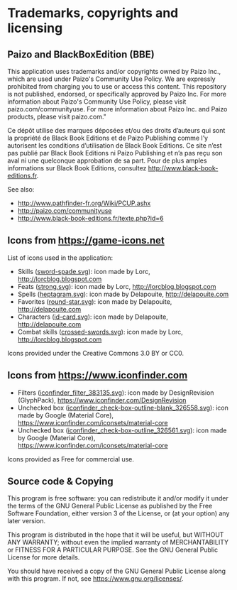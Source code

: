 # Trademarks, copyrights and licensing

## Paizo and BlackBoxEdition (BBE)

This application uses trademarks and/or copyrights owned by Paizo Inc., which are used under Paizo's Community Use Policy. We are expressly prohibited from charging you to use or access this content. This repository is not published, endorsed, or specifically approved by Paizo Inc. For more information about Paizo's Community Use Policy, please visit paizo.com/communityuse. For more information about Paizo Inc. and Paizo products, please visit paizo.com."

Ce dépôt utilise des marques déposées et/ou des droits d’auteurs qui sont la propriété de Black Book Editions et de Paizo Publishing comme l’y autorisent les conditions d’utilisation de Black Book Editions. Ce site n’est pas publié par Black Book Editions ni Paizo Publishing et n’a pas reçu son aval ni une quelconque approbation de sa part. Pour de plus amples informations sur Black Book Editions, consultez http://www.black-book-editions.fr.

See also: 
 - http://www.pathfinder-fr.org/Wiki/PCUP.ashx
 - http://paizo.com/communityuse
 - http://www.black-book-editions.fr/texte.php?id=6

## Icons from https://game-icons.net

List of icons used in the application:
* Skills ([sword-spade.svg](https://game-icons.net/lorc/originals/sword-spade.html)): icon made by Lorc, http://lorcblog.blogspot.com
* Feats ([strong.svg](https://game-icons.net/lorc/originals/strong.html)): icon made by Lorc, http://lorcblog.blogspot.com
* Spells ([heptagram.svg](https://game-icons.net/delapouite/originals/heptagram.html)): icon made by Delapouite, http://delapouite.com
* Favorites ([round-star.svg](https://game-icons.net/delapouite/originals/round-star.html)): icon made by Delapouite, http://delapouite.com
* Characters ([id-card.svg](https://game-icons.net/delapouite/originals/id-card.html)): icon made by Delapouite, http://delapouite.com
* Combat skills ([crossed-swords.svg](https://game-icons.net/lorc/originals/crossed-swords.html)): icon made by Lorc, http://lorcblog.blogspot.com

Icons provided under the Creative Commons 3.0 BY or CC0.

## Icons from https://www.iconfinder.com

* Filters ([iconfinder_filter_383135.svg](https://www.iconfinder.com/icons/383135/filter_icon)): icon made by DesignRevision (GlyphPack), https://www.iconfinder.com/DesignRevision
* Unchecked box ([iconfinder_check-box-outline-blank_326558.svg](https://www.iconfinder.com/icons/326558/blank_box_check_icon)): icon made by Google (Material Core), https://www.iconfinder.com/iconsets/material-core
* Unchecked box ([iconfinder_check-box-outline_326561.svg](https://www.iconfinder.com/icons/326561/box_check_icon)): icon made by Google (Material Core), https://www.iconfinder.com/iconsets/material-core

Icons provided as Free for commercial use. 
 
## Source code & Copying

This program is free software: you can redistribute it and/or modify
it under the terms of the GNU General Public License as published by
the Free Software Foundation, either version 3 of the License, or
(at your option) any later version.

This program is distributed in the hope that it will be useful,
but WITHOUT ANY WARRANTY; without even the implied warranty of
MERCHANTABILITY or FITNESS FOR A PARTICULAR PURPOSE.  See the
GNU General Public License for more details.

You should have received a copy of the GNU General Public License
along with this program.  If not, see <https://www.gnu.org/licenses/>.
